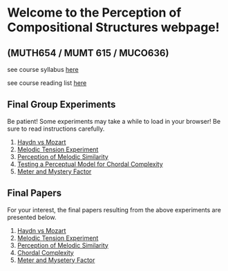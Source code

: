 # Welcome to the Perception of Compositional Structures webpage!
##              (MUTH654 / MUMT 615 / MUCO636)


see course syllabus [here](https://perceptionofcompositionalstructures.github.io/Docs/Syllabus.pdf)

see course reading list [here](https://perceptionofcompositionalstructures.github.io/Docs/PCS_Biblio.pdf)

## Final Group Experiments
Be patient! Some experiments may take a while to load in your browser! Be sure to read instructions carefully.

1. [Haydn vs Mozart](https://perceptionofcompositionalstructures.github.io/haydnvsmozart/index.html)
2. [Melodic Tension Experiment](https://melodictension-7fd48.firebaseapp.com/)
3. [Perception of Melodic Similarity](https://perceptionofcompositionalstructures.github.io/atonalMelodicSimilarity/)
4. [Testing a Perceptual Model for Chordal Complexity](https://github.com/PerceptionOfCompositionalStructures/Exp_chord_complexity_MACOS/blob/master/README.md)
5. [Meter and Mystery Factor](https://deepio.github.io/meter_perception_test/)

## Final Papers
For your interest, the final papers resulting from the above experiments are presented below.

1. [Haydn vs Mozart](https://perceptionofcompositionalstructures.github.io/Docs/Group1_HaydnVsMozart_HengGoverRubino_Haydn_vs_Mozart.pdf)
2. [Melodic Tension Experiment](https:/perceptionofcompositionalstructures.github.io/Docs/Group2_TensionInMelody_FinalProject_HuynhLedgerNapoles.pdf)
3. [Perception of Melodic Similarity](https://perceptionofcompositionalstructures.github.io/Docs/Group3_MelodicSimilarity_AttallahColeDeReuse.pdf)
4. [Chordal Complexity](https://perceptionofcompositionalstructures.github.io/Docs/Group4_ChordComplexity_Macnab-SeguinJuDuffy_Final.pdf)
5. [Meter and Mysetery Factor](https://perceptionofcompositionalstructures.github.io/Docs/Group5_MeterAndMysteryGlenDaigleHejebri_FinalPaper.pdf)
